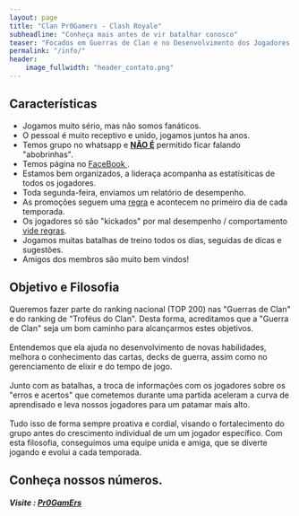 ```yaml
---
layout: page
title: "Clan Pr0Gamers - Clash Royale"
subheadline: "Conheça mais antes de vir batalhar conosco"
teaser: "Focados em Guerras de Clan e no Desenvolvimento dos Jogadores."
permalink: "/info/"
header:
    image_fullwidth: "header_contato.png"
---
```


## Características

* Jogamos muito sério, mas não somos fanáticos.
* O pessoal é muito receptivo e unido, jogamos juntos ha anos.
* Temos grupo no whatsapp e <u><strong>NÃO É</strong></u> permitido ficar falando "abobrinhas".
* Temos página no <a href="http://facebook.com.br/pr0gamers" target="_blank"> FaceBook </a>.
* Estamos bem organizados, a lideraça acompanha as estatísiticas de todos os jogadores.
* Toda segunda-feira, enviamos um relatório de desempenho.
* As promoções seguem uma <a href="{{ site.url }}{{ site.baseurl }}/regras/">regra</a> e acontecem no primeiro dia de cada temporada.
* Os jogadores só são "kickados" por mal desempenho / comportamento <a href="{{ site.url }}{{ site.baseurl }}/regras/"> vide regras</a>.
* Jogamos muitas batalhas de treino todos os dias, seguidas de dicas e sugestões.
* Amigos dos membros são muito bem vindos!


## Objetivo e Filosofia

Queremos fazer parte do ranking nacional (TOP 200) nas "Guerras de Clan" e do ranking de "Troféus do Clan". Desta forma, acreditamos que a "Guerra de Clan" seja um bom caminho para alcançarmos estes objetivos. <br><br>
Entendemos que ela ajuda no desenvolvimento de novas habilidades, melhora o conhecimento das cartas, decks de guerra, assim como no gerenciamento de elixir e do tempo de jogo. <br><br>
Junto com as batalhas, a troca de informações com os jogadores sobre os "erros e acertos" que cometemos durante uma partida aceleram a curva de aprendisado e leva nossos jogadores para um patamar mais alto.<br><br>
Tudo isso de forma sempre proativa e cordial, visando o fortalecimento do grupo antes do crescimento individual de um um jogador específico. Com esta filosofia, conseguimos uma equipe unida e amiga, que se diverte jogando e evolui a cada temporada.


## Conheça nossos números.
##### Visite : <a href="https://spy.deckshop.pro/clan/CL9Y0U" target="_blank"> Pr0GamErs </a>
